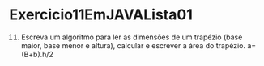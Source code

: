 # Exercicio11EmJAVALista01
11) Escreva um algoritmo para ler as dimensões de um trapézio (base maior, base menor e altura), calcular e escrever a área do trapézio. a=(B+b).h/2  
